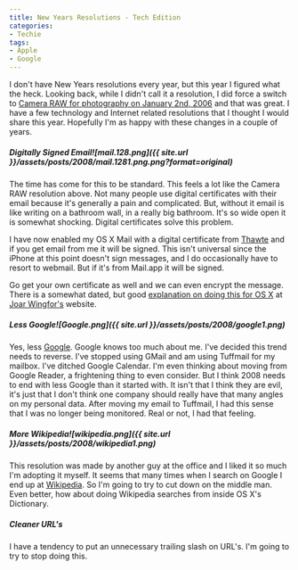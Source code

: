 ```yaml
---
title: New Years Resolutions - Tech Edition
categories:
- Techie
tags:
- Apple
- Google
---
```


I don't have New Years resolutions every year, but this year I figured what the heck. Looking back, while I didn't call it a resolution, I did force a switch to [Camera RAW for photography on January 2nd, 2006](/thingelstad/the-year-of-raw) and that was great. I have a few technology and Internet related resolutions that I thought I would share this year. Hopefully I'm as happy with these changes in a couple of years.

##### Digitally Signed Email![mail.128.png]({{ site.url }}/assets/posts/2008/mail.1281.png.png?format=original)

The time has come for this to be standard. This feels a lot like the Camera RAW resolution above. Not many people use digital certificates with their email because it's generally a pain and complicated. But, without it email is like writing on a bathroom wall, in a really big bathroom. It's so wide open it is somewhat shocking. Digital certificates solve this problem.

I have now enabled my OS X Mail with a digital certificate from [Thawte](http://www.thawte.com/) and if you get email from me it will be signed. This isn't universal since the iPhone at this point doesn't sign messages, and I do occasionally have to resort to webmail. But if it's from Mail.app it will be signed.

Go get your own certificate as well and we can even encrypt the message. There is a somewhat dated, but good [explanation on doing this for OS X](http://joar.com/certificates/) at [Joar Wingfor's](http://joar.com/) website.

##### Less Google![Google.png]({{ site.url }}/assets/posts/2008/google1.png)

Yes, less [Google](http://www.google.com/). Google knows too much about me. I've decided this trend needs to reverse. I've stopped using GMail and am using Tuffmail for my mailbox. I've ditched Google Calendar. I'm even thinking about moving from Google Reader, a frightening thing to even consider. But I think 2008 needs to end with less Google than it started with. It isn't that I think they are evil, it's just that I don't think one company should really have that many angles on my personal data. After moving my email to Tuffmail, I had this sense that I was no longer being monitored. Real or not, I had that feeling.

##### More Wikipedia![wikipedia.png]({{ site.url }}/assets/posts/2008/wikipedia1.png)

This resolution was made by another guy at the office and I liked it so much I'm adopting it myself. It seems that many times when I search on Google I end up at [Wikipedia](http://www.wikipedia.org/). So I'm going to try to cut down on the middle man. Even better, how about doing Wikipedia searches from inside OS X's Dictionary.

##### Cleaner URL's

I have a tendency to put an unnecessary trailing slash on URL's. I'm going to try to stop doing this.
